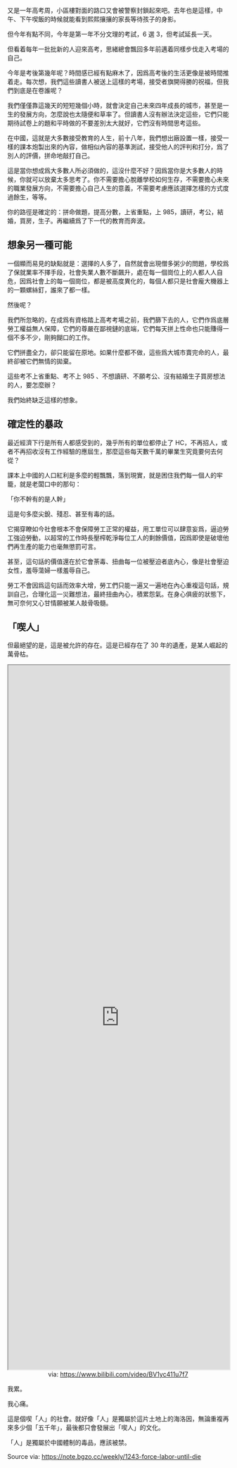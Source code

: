 又是一年高考周，小區樓對面的路口又會被警察封鎖起來吧。去年也是這樣，中午、下午喫飯的時候就能看到熙熙攘攘的家長等待孩子的身影。

但今年有點不同，今年是第一年不分文理的考試，6 選 3，但考試延長一天。

但看着每年一批批新的人迎來高考，思緒總會飄回多年前邁着同樣步伐走入考場的自己。

今年是考後第幾年呢？時間感已經有點麻木了，因爲高考後的生活更像是被時間推着走。每次想，我們這些讀書人被送上這樣的考場，接受者旗開得勝的祝福，但我們到底是在卷誰呢？

我們僅僅靠這幾天的短短幾個小時，就會決定自己未來四年成長的城市，甚至是一生的發展方向，怎麼說也太隨便和草率了。但讀書人沒有辦法決定這些，它們只能期待試卷上的題和平時做的不要差別太大就好，它們沒有時間思考這些。

在中國，這就是大多數接受教育的人生，前十八年，我們想出廠設置一樣，接受一樣的課本炮製出來的內容，做相似內容的基準測試，接受他人的評判和打分，爲了別人的評價，拼命地敲打自己。

這是當你想成爲大多數人所必須做的，這沒什麼不好？因爲當你是大多數人的時候，你就可以放棄太多思考了。你不需要擔心脫離學校如何生存，不需要擔心未來的職業發展方向，不需要擔心自己人生的意義，不需要考慮應該選擇怎樣的方式度過餘生，等等。

你的路徑是確定的：拼命做題，提高分數，上省重點，上 985，讀研，考公，結婚，買房，生子。再繼續爲了下一代的教育而奔波。

## 想象另一種可能

一個顯而易見的缺點就是：選擇的人多了，自然就會出現僧多粥少的問題，學校爲了保就業率不擇手段，社會失業人數不斷飆升，處在每一個崗位上的人都人人自危，因爲社會上的每一個崗位，都是被高度異化的，每個人都只是社會龐大機器上的一顆螺絲釘，誰來了都一樣。

然後呢？

我們所忽略的，在成爲有資格踏上高考考場之前，我們篩下去的人，它們作爲底層勞工權益無人保障，它們的尊嚴在鄙視鏈的底端，它們每天拼上性命也只能賺得一個不多不少，剛夠餬口的工作。

它們拼盡全力，卻只能留在原地。如果什麼都不做，這些爲大城市賣完命的人，最終卻被它們無情的拋棄。

這些考不上省重點、考不上 985 、不想讀研、不願考公、沒有結婚生子買房想法的人，要怎麼辦？

我們始終缺乏這樣的想象。

## 確定性的暴政

最近經濟下行是所有人都感受到的，幾乎所有的單位都停止了 HC，不再招人，或者不再招收沒有工作經驗的應屆生，那麼這些每天數千萬的畢業生究竟要何去何從？

課本上中國的人口紅利是多麼的輕飄飄，落到現實，就是困住我們每一個人的牢籠，就是老闆口中的那句：

「你不幹有的是人幹」

這是句多麼尖銳、殘忍、甚至有毒的話。

它揭穿瞭如今社會根本不會保障勞工正常的權益，用工單位可以肆意妄爲，逼迫勞工強迫勞動，以超常的工作時長壓榨乾淨每位工人的剩餘價值，因爲即使是破壞他們再生產的能力也毫無懲罰可言。

甚至，這句話的價值還在於它會荼毒、扭曲每一位被壓迫者底內心，像是社會壓迫女性，羞辱蕩婦一樣羞辱自己。

勞工不會因爲這句話而效率大增，勞工們只能一遍又一遍地在內心重複這句話，規訓自己，合理化這一災難想法，最終扭曲內心，積累怨氣。在身心俱疲的狀態下，無可奈何又心甘情願被某人敲骨吸髓。

## 「喫人」

但最絕望的是，這是被允許的存在。這是已經存在了 30 年的遺產，是某人崛起的萬骨枯。

<iframe src='https://player.bilibili.com/player.html?isOutside=true&bvid=BV1yc411u7f7&p=1&autoplay=false' style='height:40vh;width:100%' class='iframe-radius' allow='fullscreen'></iframe>
<center>via: <a href='https://www.bilibili.com/video/BV1yc411u7f7' target='_blank' class='external-link'>https://www.bilibili.com/video/BV1yc411u7f7</a></center>

我累。

我心痛。

這是個喫「人」的社會。就好像「人」是獨屬於這片土地上的海洛因，無論重複再來多少個「五千年」，最後都只會發展出「喫人」的文化。

「人」是獨屬於中國體制的毒品，應該被禁。

Source via: https://note.bgzo.cc/weekly/1243-force-labor-until-die